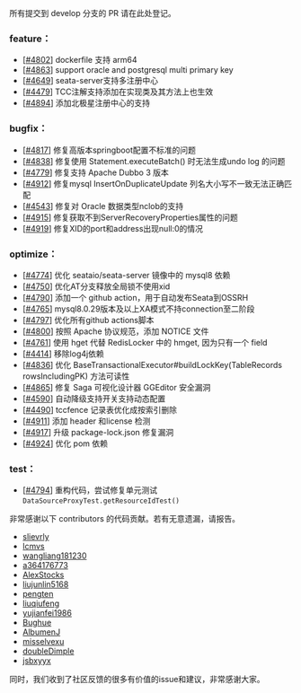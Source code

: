 所有提交到 develop 分支的 PR 请在此处登记。

<!-- 请根据PR的类型添加 `变更记录` 到以下对应位置(feature/bugfix/optimize/test) 下 -->

### feature：
- [[#4802](https://github.com/seata/seata/pull/4802)] dockerfile 支持 arm64
- [[#4863](https://github.com/seata/seata/pull/4863)] support oracle and postgresql multi primary key
- [[#4649](https://github.com/seata/seata/pull/4649)] seata-server支持多注册中心
- [[#4479](https://github.com/seata/seata/pull/4479)] TCC注解支持添加在实现类及其方法上也生效
- [[#4894](https://github.com/seata/seata/pull/4894)] 添加北极星注册中心的支持


### bugfix：
- [[#4817](https://github.com/seata/seata/pull/4817)] 修复高版本springboot配置不标准的问题
- [[#4838](https://github.com/seata/seata/pull/4838)] 修复使用 Statement.executeBatch() 时无法生成undo log 的问题
- [[#4779](https://github.com/seata/seata/pull/4779)] 修复支持 Apache Dubbo 3 版本
- [[#4912](https://github.com/seata/seata/pull/4912)] 修复mysql InsertOnDuplicateUpdate 列名大小写不一致无法正确匹配
- [[#4543](https://github.com/seata/seata/pull/4543)] 修复对 Oracle 数据类型nclob的支持
- [[#4915](https://github.com/seata/seata/pull/4915)] 修复获取不到ServerRecoveryProperties属性的问题
- [[#4919](https://github.com/seata/seata/pull/4919)] 修复XID的port和address出现null:0的情况

### optimize：
- [[#4774](https://github.com/seata/seata/pull/4774)] 优化 seataio/seata-server 镜像中的 mysql8 依赖
- [[#4750](https://github.com/seata/seata/pull/4750)] 优化AT分支释放全局锁不使用xid
- [[#4790](https://github.com/seata/seata/pull/4790)] 添加一个 github action，用于自动发布Seata到OSSRH
- [[#4765](https://github.com/seata/seata/pull/4765)] mysql8.0.29版本及以上XA模式不持connection至二阶段
- [[#4797](https://github.com/seata/seata/pull/4797)] 优化所有github actions脚本
- [[#4800](https://github.com/seata/seata/pull/4800)] 按照 Apache 协议规范，添加 NOTICE 文件
- [[#4761](https://github.com/seata/seata/pull/4761)] 使用 hget 代替 RedisLocker 中的 hmget, 因为只有一个 field
- [[#4414](https://github.com/seata/seata/pull/4414)] 移除log4j依赖
- [[#4836](https://github.com/seata/seata/pull/4836)] 优化 BaseTransactionalExecutor#buildLockKey(TableRecords rowsIncludingPK) 方法可读性
- [[#4865](https://github.com/seata/seata/pull/4865)] 修复 Saga 可视化设计器 GGEditor 安全漏洞
- [[#4590](https://github.com/seata/seata/pull/4590)] 自动降级支持开关支持动态配置
- [[#4490](https://github.com/seata/seata/pull/4490)] tccfence 记录表优化成按索引删除
- [[#4911](https://github.com/seata/seata/pull/4911)] 添加 header 和license 检测
- [[#4917](https://github.com/seata/seata/pull/4917)] 升级 package-lock.json 修复漏洞
- [[#4924](https://github.com/seata/seata/pull/4924)] 优化 pom 依赖

### test：
- [[#4794](https://github.com/seata/seata/pull/4794)] 重构代码，尝试修复单元测试 `DataSourceProxyTest.getResourceIdTest()`


非常感谢以下 contributors 的代码贡献。若有无意遗漏，请报告。

<!-- 请确保您的 GitHub ID 在以下列表中 -->
- [slievrly](https://github.com/slievrly)
- [lcmvs](https://github.com/lcmvs)
- [wangliang181230](https://github.com/wangliang181230)
- [a364176773](https://github.com/a364176773)
- [AlexStocks](https://github.com/AlexStocks)
- [liujunlin5168](https://github.com/liujunlin5168)
- [pengten](https://github.com/pengten)
- [liuqiufeng](https://github.com/liuqiufeng)
- [yujianfei1986](https://github.com/yujianfei1986)
- [Bughue](https://github.com/Bughue)
- [AlbumenJ](https://github.com/AlbumenJ)
- [misselvexu](https://github.com/misselvexu)
- [doubleDimple](https://github.com/doubleDimple)
- [jsbxyyx](https://github.com/jsbxyyx)

同时，我们收到了社区反馈的很多有价值的issue和建议，非常感谢大家。
